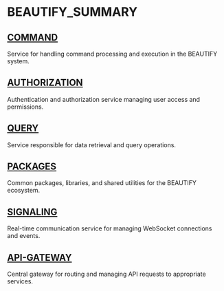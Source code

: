 # BEAUTIFY_SUMMARY

## [COMMAND](https://github.com/bentran1vn/BEAUTIFY_COMMAND.git)
Service for handling command processing and execution in the BEAUTIFY system.

## [AUTHORIZATION](https://github.com/bentran1vn/BEAUTIFY_AUTHORIZATION.git)
Authentication and authorization service managing user access and permissions.

## [QUERY](https://github.com/bentran1vn/BEAUTIFY_QUERY.git)
Service responsible for data retrieval and query operations.

## [PACKAGES](https://github.com/bentran1vn/BEAUTIFY_PACKAGES.git)
Common packages, libraries, and shared utilities for the BEAUTIFY ecosystem.

## [SIGNALING](https://github.com/bentran1vn/BEAUTIFY_SIGNALING.git)
Real-time communication service for managing WebSocket connections and events.

## [API-GATEWAY](https://github.com/bentran1vn/BEAUTIFY_API-GATEWAY.git)
Central gateway for routing and managing API requests to appropriate services.
